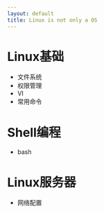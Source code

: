 ```yaml
---
layout: default
title: Linux is not only a OS
---
```


# Linux基础
* 文件系统
* 权限管理
* VI
* 常用命令

# Shell编程
* bash

# Linux服务器
* 网络配置